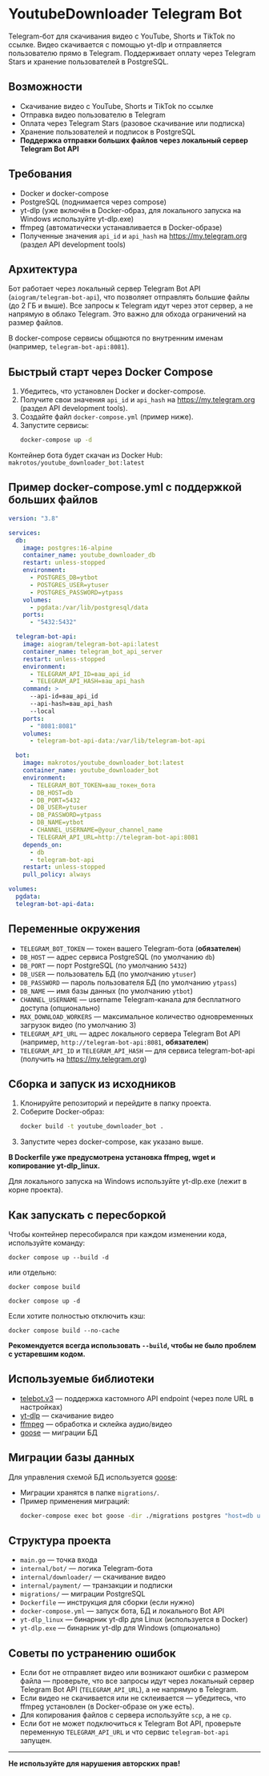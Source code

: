 # YoutubeDownloader Telegram Bot

Telegram-бот для скачивания видео с YouTube, Shorts и TikTok по ссылке. Видео скачивается с помощью yt-dlp и отправляется пользователю прямо в Telegram. Поддерживает оплату через Telegram Stars и хранение пользователей в PostgreSQL.

## Возможности

- Скачивание видео с YouTube, Shorts и TikTok по ссылке
- Отправка видео пользователю в Telegram
- Оплата через Telegram Stars (разовое скачивание или подписка)
- Хранение пользователей и подписок в PostgreSQL
- **Поддержка отправки больших файлов через локальный сервер Telegram Bot API**

## Требования

- Docker и docker-compose
- PostgreSQL (поднимается через compose)
- yt-dlp (уже включён в Docker-образ, для локального запуска на Windows используйте yt-dlp.exe)
- ffmpeg (автоматически устанавливается в Docker-образе)
- Полученные значения `api_id` и `api_hash` на https://my.telegram.org (раздел API development tools)

## Архитектура

Бот работает через локальный сервер Telegram Bot API (`aiogram/telegram-bot-api`), что позволяет отправлять большие файлы (до 2 ГБ и выше). Все запросы к Telegram идут через этот сервер, а не напрямую в облако Telegram. Это важно для обхода ограничений на размер файлов.

В docker-compose сервисы общаются по внутренним именам (например, `telegram-bot-api:8081`).

## Быстрый старт через Docker Compose

1. Убедитесь, что установлен Docker и docker-compose.
2. Получите свои значения `api_id` и `api_hash` на https://my.telegram.org (раздел API development tools).
3. Создайте файл `docker-compose.yml` (пример ниже).
4. Запустите сервисы:
   ```sh
   docker-compose up -d
   ```

Контейнер бота будет скачан из Docker Hub: `makrotos/youtube_downloader_bot:latest`

## Пример docker-compose.yml с поддержкой больших файлов

```yaml
version: "3.8"

services:
  db:
    image: postgres:16-alpine
    container_name: youtube_downloader_db
    restart: unless-stopped
    environment:
      - POSTGRES_DB=ytbot
      - POSTGRES_USER=ytuser
      - POSTGRES_PASSWORD=ytpass
    volumes:
      - pgdata:/var/lib/postgresql/data
    ports:
      - "5432:5432"

  telegram-bot-api:
    image: aiogram/telegram-bot-api:latest
    container_name: telegram_bot_api_server
    restart: unless-stopped
    environment:
      - TELEGRAM_API_ID=ваш_api_id
      - TELEGRAM_API_HASH=ваш_api_hash
    command: >
      --api-id=ваш_api_id
      --api-hash=ваш_api_hash
      --local
    ports:
      - "8081:8081"
    volumes:
      - telegram-bot-api-data:/var/lib/telegram-bot-api

  bot:
    image: makrotos/youtube_downloader_bot:latest
    container_name: youtube_downloader_bot
    environment:
      - TELEGRAM_BOT_TOKEN=ваш_токен_бота
      - DB_HOST=db
      - DB_PORT=5432
      - DB_USER=ytuser
      - DB_PASSWORD=ytpass
      - DB_NAME=ytbot
      - CHANNEL_USERNAME=@your_channel_name
      - TELEGRAM_API_URL=http://telegram-bot-api:8081
    depends_on:
      - db
      - telegram-bot-api
    restart: unless-stopped
    pull_policy: always

volumes:
  pgdata:
  telegram-bot-api-data:
```

## Переменные окружения

- `TELEGRAM_BOT_TOKEN` — токен вашего Telegram-бота (**обязателен**)
- `DB_HOST` — адрес сервиса PostgreSQL (по умолчанию `db`)
- `DB_PORT` — порт PostgreSQL (по умолчанию `5432`)
- `DB_USER` — пользователь БД (по умолчанию `ytuser`)
- `DB_PASSWORD` — пароль пользователя БД (по умолчанию `ytpass`)
- `DB_NAME` — имя базы данных (по умолчанию `ytbot`)
- `CHANNEL_USERNAME` — username Telegram-канала для бесплатного доступа (опционально)
- `MAX_DOWNLOAD_WORKERS` — максимальное количество одновременных загрузок видео (по умолчанию 3)
- `TELEGRAM_API_URL` — адрес локального сервера Telegram Bot API (например, `http://telegram-bot-api:8081`, **обязателен**)
- `TELEGRAM_API_ID` и `TELEGRAM_API_HASH` — для сервиса telegram-bot-api (получить на https://my.telegram.org)

## Сборка и запуск из исходников

1. Клонируйте репозиторий и перейдите в папку проекта.
2. Соберите Docker-образ:
   ```sh
   docker build -t youtube_downloader_bot .
   ```
3. Запустите через docker-compose, как указано выше.

**В Dockerfile уже предусмотрена установка ffmpeg, wget и копирование yt-dlp_linux.**

Для локального запуска на Windows используйте yt-dlp.exe (лежит в корне проекта).

## Как запускать с пересборкой

Чтобы контейнер пересобирался при каждом изменении кода, используйте команду:

```
docker compose up --build -d
```

или отдельно:
```
docker compose build

docker compose up -d
```

Если хотите полностью отключить кэш:
```
docker compose build --no-cache
```

**Рекомендуется всегда использовать `--build`, чтобы не было проблем с устаревшим кодом.**

## Используемые библиотеки

- [telebot.v3](https://github.com/tucnak/telebot) — поддержка кастомного API endpoint (через поле URL в настройках)
- [yt-dlp](https://github.com/yt-dlp/yt-dlp) — скачивание видео
- [ffmpeg](https://ffmpeg.org/) — обработка и склейка аудио/видео
- [goose](https://github.com/pressly/goose) — миграции БД

## Миграции базы данных

Для управления схемой БД используется [goose](https://github.com/pressly/goose):

- Миграции хранятся в папке `migrations/`.
- Пример применения миграций:
  ```sh
  docker-compose exec bot goose -dir ./migrations postgres "host=db user=ytuser password=ytpass dbname=ytbot sslmode=disable" up
  ```

## Структура проекта

- `main.go` — точка входа
- `internal/bot/` — логика Telegram-бота
- `internal/downloader/` — скачивание видео
- `internal/payment/` — транзакции и подписки
- `migrations/` — миграции PostgreSQL
- `Dockerfile` — инструкция для сборки (если нужно)
- `docker-compose.yml` — запуск бота, БД и локального Bot API
- `yt-dlp_linux` — бинарник yt-dlp для Linux (используется в Docker)
- `yt-dlp.exe` — бинарник yt-dlp для Windows (опционально)

## Советы по устранению ошибок

- Если бот не отправляет видео или возникают ошибки с размером файла — проверьте, что все запросы идут через локальный сервер Telegram Bot API (`TELEGRAM_API_URL`), а не напрямую в Telegram.
- Если видео не скачивается или не склеивается — убедитесь, что ffmpeg установлен (в Docker-образе он уже есть).
- Для копирования файлов с сервера используйте `scp`, а не `cp`.
- Если бот не может подключиться к Telegram Bot API, проверьте переменную `TELEGRAM_API_URL` и что сервис `telegram-bot-api` запущен.

---

**Не используйте для нарушения авторских прав!**
